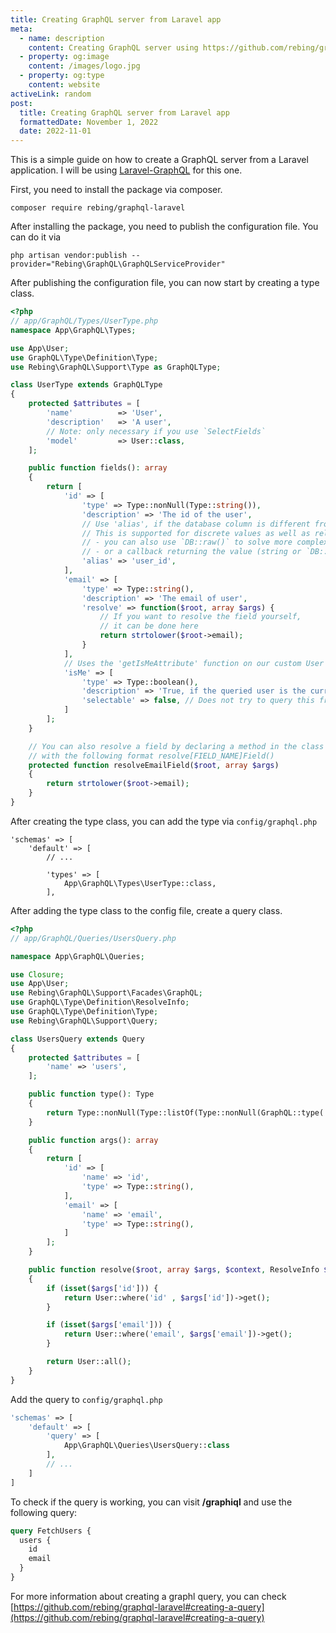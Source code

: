 ```yaml
---
title: Creating GraphQL server from Laravel app
meta:
  - name: description
    content: Creating GraphQL server using https://github.com/rebing/graphql-laravel
  - property: og:image
    content: /images/logo.jpg
  - property: og:type
    content: website
activeLink: random
post:
  title: Creating GraphQL server from Laravel app
  formattedDate: November 1, 2022
  date: 2022-11-01
---
```


<script setup>
import BlogPost from './.vitepress/theme/components/BlogPost.vue'
import './.vitepress/styles/codeblock.styl';
</script>

<BlogPost>

  <div>

This is a simple guide on how to create a GraphQL server from a Laravel application. I will be using [Laravel-GraphQL](https://github.com/rebing/graphql-laravel) for this one.

First, you need to install the package via composer.

```shell
composer require rebing/graphql-laravel
```

After installing the package, you need to publish the configuration file. You can do it via

```shell
php artisan vendor:publish --provider="Rebing\GraphQL\GraphQLServiceProvider"
```

After publishing the configuration file, you can now start by creating a type class.

```php
<?php
// app/GraphQL/Types/UserType.php
namespace App\GraphQL\Types;

use App\User;
use GraphQL\Type\Definition\Type;
use Rebing\GraphQL\Support\Type as GraphQLType;

class UserType extends GraphQLType
{
    protected $attributes = [
        'name'          => 'User',
        'description'   => 'A user',
        // Note: only necessary if you use `SelectFields`
        'model'         => User::class,
    ];

    public function fields(): array
    {
        return [
            'id' => [
                'type' => Type::nonNull(Type::string()),
                'description' => 'The id of the user',
                // Use 'alias', if the database column is different from the type name.
                // This is supported for discrete values as well as relations.
                // - you can also use `DB::raw()` to solve more complex issues
                // - or a callback returning the value (string or `DB::raw()` result)
                'alias' => 'user_id',
            ],
            'email' => [
                'type' => Type::string(),
                'description' => 'The email of user',
                'resolve' => function($root, array $args) {
                    // If you want to resolve the field yourself,
                    // it can be done here
                    return strtolower($root->email);
                }
            ],
            // Uses the 'getIsMeAttribute' function on our custom User model
            'isMe' => [
                'type' => Type::boolean(),
                'description' => 'True, if the queried user is the current user',
                'selectable' => false, // Does not try to query this from the database
            ]
        ];
    }

    // You can also resolve a field by declaring a method in the class
    // with the following format resolve[FIELD_NAME]Field()
    protected function resolveEmailField($root, array $args)
    {
        return strtolower($root->email);
    }
}
```

After creating the type class, you can add the type via `config/graphql.php`

```
'schemas' => [
    'default' => [
        // ...

        'types' => [
            App\GraphQL\Types\UserType::class,
        ],
```

After adding the type class to the config file, create a query class.

```php
<?php
// app/GraphQL/Queries/UsersQuery.php

namespace App\GraphQL\Queries;

use Closure;
use App\User;
use Rebing\GraphQL\Support\Facades\GraphQL;
use GraphQL\Type\Definition\ResolveInfo;
use GraphQL\Type\Definition\Type;
use Rebing\GraphQL\Support\Query;

class UsersQuery extends Query
{
    protected $attributes = [
        'name' => 'users',
    ];

    public function type(): Type
    {
        return Type::nonNull(Type::listOf(Type::nonNull(GraphQL::type('User'))));
    }

    public function args(): array
    {
        return [
            'id' => [
                'name' => 'id',
                'type' => Type::string(),
            ],
            'email' => [
                'name' => 'email',
                'type' => Type::string(),
            ]
        ];
    }

    public function resolve($root, array $args, $context, ResolveInfo $resolveInfo, Closure $getSelectFields)
    {
        if (isset($args['id'])) {
            return User::where('id' , $args['id'])->get();
        }

        if (isset($args['email'])) {
            return User::where('email', $args['email'])->get();
        }

        return User::all();
    }
}
```

Add the query to `config/graphql.php`

```php
'schemas' => [
    'default' => [
        'query' => [
            App\GraphQL\Queries\UsersQuery::class
        ],
        // ...
    ]
]
```

To check if the query is working, you can visit **/graphiql** and use the following query:

```graphql
query FetchUsers {
  users {
    id
    email
  }
}
```

For more information about creating a graphl query, you can check [https://github.com/rebing/graphql-laravel#creating-a-query](https://github.com/rebing/graphql-laravel#creating-a-query)

  </div>
</BlogPost>
